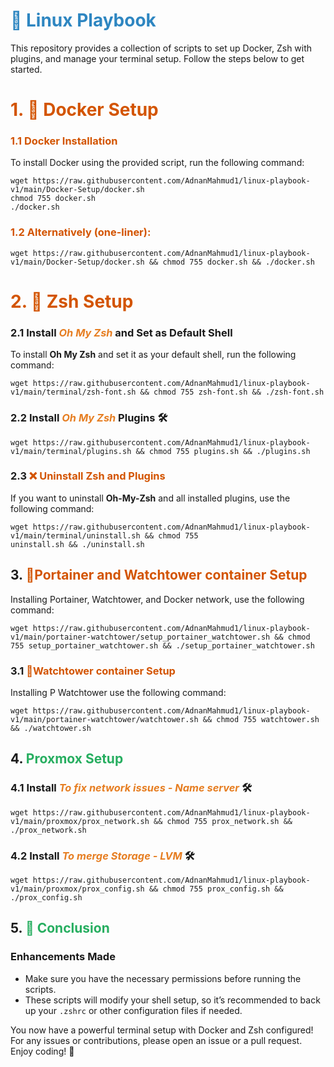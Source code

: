# <span style="color: #2E86C1;">🚀 Linux Playbook</span>

This repository provides a collection of scripts to set up Docker, Zsh with plugins, and manage your terminal setup. Follow the steps below to get started.

# <span style="color: #D35400;"> 1. 🐳 Docker Setup</span>

### <span style="color: #D35400;"> 1.1 Docker Installation</span>

To install Docker using the provided script, run the following command:

```
wget https://raw.githubusercontent.com/AdnanMahmud1/linux-playbook-v1/main/Docker-Setup/docker.sh
chmod 755 docker.sh
./docker.sh
```

### <span style="color: #D35400;"> 1.2 Alternatively (one-liner):</span>

```
wget https://raw.githubusercontent.com/AdnanMahmud1/linux-playbook-v1/main/Docker-Setup/docker.sh && chmod 755 docker.sh && ./docker.sh
```

# <span style="color: #D35400;"> 2. 🦄 Zsh Setup</span>

### 2.1 Install <span style="color: #E67E22;font-style: italic">Oh My Zsh</span> and Set as Default Shell

To install **Oh My Zsh** and set it as your default shell, run the following command:

```
wget https://raw.githubusercontent.com/AdnanMahmud1/linux-playbook-v1/main/terminal/zsh-font.sh && chmod 755 zsh-font.sh && ./zsh-font.sh
```

### 2.2 Install <span style="color: #E67E22;font-style: italic">Oh My Zsh</span> Plugins 🛠️

```
wget https://raw.githubusercontent.com/AdnanMahmud1/linux-playbook-v1/main/terminal/plugins.sh && chmod 755 plugins.sh && ./plugins.sh
```

### 2.3 <span style="color: #D35400;"> ❌ Uninstall Zsh and Plugins</span>

If you want to uninstall **Oh-My-Zsh** and all installed plugins, use the following command:

```
wget https://raw.githubusercontent.com/AdnanMahmud1/linux-playbook-v1/main/terminal/uninstall.sh && chmod 755
uninstall.sh && ./uninstall.sh
```

## 3. <span style="color: #D35400;"> 🐳Portainer and Watchtower container Setup</span>

Installing Portainer, Watchtower, and Docker network, use the following command:

```
wget https://raw.githubusercontent.com/AdnanMahmud1/linux-playbook-v1/main/portainer-watchtower/setup_portainer_watchtower.sh && chmod 755 setup_portainer_watchtower.sh && ./setup_portainer_watchtower.sh
```
### 3.1 <span style="color: #D35400;"> 🐳Watchtower container Setup</span>

Installing P Watchtower use the following command:

```
wget https://raw.githubusercontent.com/AdnanMahmud1/linux-playbook-v1/main/portainer-watchtower/watchtower.sh && chmod 755 watchtower.sh && ./watchtower.sh
```

## 4. <span style="color: #27AE60;">Proxmox Setup</span>

### 4.1 Install <span style="color: #E67E22;font-style: italic">To fix network issues - Name server </span> 🛠️

```
wget https://raw.githubusercontent.com/AdnanMahmud1/linux-playbook-v1/main/proxmox/prox_network.sh && chmod 755 prox_network.sh && ./prox_network.sh
```

### 4.2 Install <span style="color: #E67E22;font-style: italic">To merge Storage - LVM </span> 🛠️

```
wget https://raw.githubusercontent.com/AdnanMahmud1/linux-playbook-v1/main/proxmox/prox_config.sh && chmod 755 prox_config.sh && ./prox_config.sh
```

## 5. <span style="color: #27AE60;">🌈 Conclusion</span>

### Enhancements Made

- Make sure you have the necessary permissions before running the scripts.
- These scripts will modify your shell setup, so it’s recommended to back up your `.zshrc` or other configuration files if needed.

You now have a powerful terminal setup with Docker and Zsh configured! For any issues or contributions, please open an issue or a pull request. Enjoy coding! 🎉
